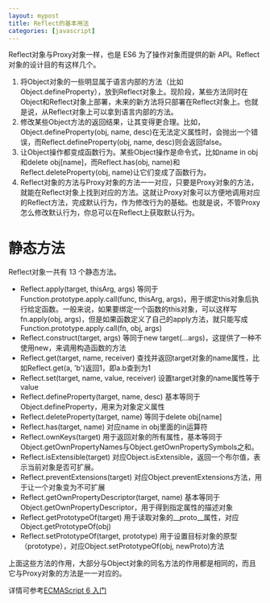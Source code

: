 ```yaml
---
layout: mypost
title: Reflect的基本用法
categories: [javascript]
---
```



Reflect对象与Proxy对象一样，也是 ES6 为了操作对象而提供的新 API。Reflect对象的设计目的有这样几个。

1. 将Object对象的一些明显属于语言内部的方法（比如Object.defineProperty），放到Reflect对象上。现阶段，某些方法同时在Object和Reflect对象上部署，未来的新方法将只部署在Reflect对象上。也就是说，从Reflect对象上可以拿到语言内部的方法。
2. 修改某些Object方法的返回结果，让其变得更合理。比如，Object.defineProperty(obj, name, desc)在无法定义属性时，会抛出一个错误，而Reflect.defineProperty(obj, name, desc)则会返回false。
3. 让Object操作都变成函数行为。某些Object操作是命令式，比如name in obj和delete obj[name]，而Reflect.has(obj, name)和Reflect.deleteProperty(obj, name)让它们变成了函数行为。
4. Reflect对象的方法与Proxy对象的方法一一对应，只要是Proxy对象的方法，就能在Reflect对象上找到对应的方法。这就让Proxy对象可以方便地调用对应的Reflect方法，完成默认行为，作为修改行为的基础。也就是说，不管Proxy怎么修改默认行为，你总可以在Reflect上获取默认行为。


# 静态方法

Reflect对象一共有 13 个静态方法。

- Reflect.apply(target, thisArg, args) 等同于Function.prototype.apply.call(func, thisArg, args)，用于绑定this对象后执行给定函数。一般来说，如果要绑定一个函数的this对象，可以这样写fn.apply(obj, args)，但是如果函数定义了自己的apply方法，就只能写成Function.prototype.apply.call(fn, obj, args)
- Reflect.construct(target, args) 等同于new target(...args)，这提供了一种不使用new，来调用构造函数的方法
- Reflect.get(target, name, receiver) 查找并返回target对象的name属性，比如Reflect.get(a, 'b')返回1，即a.b查到为1
- Reflect.set(target, name, value, receiver) 设置target对象的name属性等于value
- Reflect.defineProperty(target, name, desc) 基本等同于Object.defineProperty，用来为对象定义属性
- Reflect.deleteProperty(target, name) 等同于delete obj[name]
- Reflect.has(target, name) 对应name in obj里面的in运算符
- Reflect.ownKeys(target) 用于返回对象的所有属性，基本等同于Object.getOwnPropertyNames与Object.getOwnPropertySymbols之和。
- Reflect.isExtensible(target) 对应Object.isExtensible，返回一个布尔值，表示当前对象是否可扩展。
- Reflect.preventExtensions(target) 对应Object.preventExtensions方法，用于让一个对象变为不可扩展
- Reflect.getOwnPropertyDescriptor(target, name) 基本等同于Object.getOwnPropertyDescriptor，用于得到指定属性的描述对象
- Reflect.getPrototypeOf(target) 用于读取对象的__proto__属性，对应Object.getPrototypeOf(obj)
- Reflect.setPrototypeOf(target, prototype) 用于设置目标对象的原型（prototype），对应Object.setPrototypeOf(obj, newProto)方法

上面这些方法的作用，大部分与Object对象的同名方法的作用都是相同的，而且它与Proxy对象的方法是一一对应的。

详情可参考[ECMAScript 6 入门](http://es6.ruanyifeng.com/#docs/reflect#%E9%9D%99%E6%80%81%E6%96%B9%E6%B3%95)


